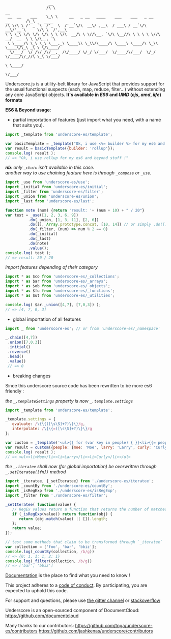                        __
                      /\ \                                                         __
     __  __    ___    \_\ \     __   _ __   ____    ___    ___   _ __    __       /\_\    ____
    /\ \/\ \ /' _ `\  /'_  \  /'__`\/\  __\/ ,__\  / ___\ / __`\/\  __\/'__`\     \/\ \  /',__\
    \ \ \_\ \/\ \/\ \/\ \ \ \/\  __/\ \ \//\__, `\/\ \__//\ \ \ \ \ \//\  __/  __  \ \ \/\__, `\
     \ \____/\ \_\ \_\ \___,_\ \____\\ \_\\/\____/\ \____\ \____/\ \_\\ \____\/\_\ _\ \ \/\____/
      \/___/  \/_/\/_/\/__,_ /\/____/ \/_/ \/___/  \/____/\/___/  \/_/ \/____/\/_//\ \_\ \/___/
                                                                                  \ \____/
                                                                                   \/___/

Underscore.js is a utility-belt library for JavaScript that provides
support for the usual functional suspects (each, map, reduce, filter...)
without extending any core JavaScript objects. 
**It's available in _ES6_ and _UMD_ (_cjs_, _amd_, _iife_) formats**

**ES6 & Beyond usage**:

- partial importation of features (just import what you need, with a name that suits you).

 ```js
import _template from 'underscore-es/template';

 var basicTemplate = _template("Ok, i use <%= builder %> for my es6 and beyond stuff !");
 var result = basicTemplate({builder: 'rollup'});
 console.log( result ); 
 // => "Ok, i use rollup for my es6 and beyond stuff !"
 ```
 *__nb__: only `_chain` isn't available in this case.* <br/> 
 *another way to use chaining feature here is through `_compose` or `_use`.*
 ```js
 import _use from 'underscore-es/use';
 import _initial from 'underscore-es/initial';
 import _filter from 'underscore-es/filter';
 import _union from 'underscore-es/union';
 import _last from 'underscore-es/last';

 function note (num) {return 'result: '+ (num + 10) + " / 20"}
 var test = _use([1, 2, 3, 6, 9])
           .do(_union, [1, 3, 11], [2, 6])
           .do([], Array.prototype.concat, [10, 14]) // or simply .do([], [].concat, [10, 14])
           .do(_filter, (num) => num % 2 == 0)
           .do(_initial)
           .do(_last)
           .do(note)
           .value();
 console.log( test );
 // => result: 20 / 20
 ```
 
 *import features depending of their category*
 ```js
 import * as $co from 'underscore-es/_collections';
 import * as $ar from 'underscore-es/_arrays';
 import * as $ob from 'underscore-es/_objects';
 import * as $fu from 'underscore-es/_functions';
 import * as $ut from 'underscore-es/_utilities';
 
 console.log( $ar._union([4,7], [7,0,3]) );
 // => [4, 7, 0, 3]
 ```
 
- global importation of all features

 ```js
 import _ from 'underscore-es'; // or from 'underscore-es/_namespace'
 
 _.chain([4,7])
  .union([7,0,3])
  .initial()
  .reverse()
  .head()
  .value()
  // => 0
 ```
 
- breaking changes

 Since this underscore source code has been rewritten to be more es6 friendly :
 
 *the `_.templateSettings` property is now `_.template.settings`*
 
 ```js
 import _template from 'underscore-es/template';
 
 _template.settings = {
    evaluate: /\{\{([\s\S]+?)\}\}/g,
    interpolate: /\{\{=([\s\S]+?)\}\}/g
 };

 var custom = _template('<ul>{{ for (var key in people) { }}<li>{{= people[key] }}</li>{{ } }}</ul>');
 var result = custom({people: {moe: 'Moe', larry: 'Larry', curly: 'Curly'}});
 console.log( result );
 // => <ul><li>Moe</li><li>Larry</li><li>Curly</li></ul>
 ```
 *the `_.iteratee` shall now (for global importation) be overwritten through `_.setIteratee([fn])` method*
 ```js
 import _iteratee, {_setIteratee} from './underscore-es/iteratee';
 import _countBy from './underscore-es/countBy';
 import _isRegExp from './underscore-es/isRegExp';
 import _filter from './underscore-es/filter';
 
 _setIteratee( function(value) {
    // RegEx values return a function that returns the number of matches
    if (_isRegExp(value)) return function(obj) {
       return (obj.match(value) || []).length;
    };
    return value;
 });

 // test some methods that claim to be transformed through `_iteratee`
 var collection = ['foo', 'bar', 'bbiz'];
 console.log(_countBy(collection, /b/g))
 // => {0: 1, 1: 1, 2: 1}
 console.log(_filter(collection, /b/g))
 // => ['bar', 'bbiz']
 ```
 
[Documentation](https://tnga.github.io/underscore-es) is the place to find what you need to know !

This project adheres to a [code of conduct](CODE_OF_CONDUCT.md). By participating, you are expected to uphold this code.


For support and questions, please use
[the gitter channel](https://gitter.im/jashkenas/underscore)
or [stackoverflow](http://stackoverflow.com/search?q=underscore.js)

Underscore is an open-sourced component of DocumentCloud:
https://github.com/documentcloud

Many thanks to our contributors:
https://github.com/tnga/underscore-es/contributors
https://github.com/jashkenas/underscore/contributors

